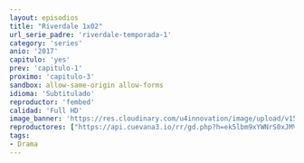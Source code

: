 ```yaml
---
layout: episodios
title: "Riverdale 1x02"
url_serie_padre: 'riverdale-temporada-1'
category: 'series'
anio: '2017'
capitulo: 'yes'
prev: 'capitulo-1'
proximo: 'capitulo-3'
sandbox: allow-same-origin allow-forms
idioma: 'Subtitulado'
reproductor: 'fembed'
calidad: 'Full HD'
image_banner: 'https://res.cloudinary.com/u4innovation/image/upload/v1565152608/maxresdefault-min_vy9nnj.jpg'
reproductores: ["https://api.cuevana3.io/rr/gd.php?h=ek5lbm9xYWNrS0xJMVp5b21KREk0dFBLbjVkaHhkRGdrOG1jbnBpUnhhS1ZzcU9JZ2N5V3VON1lxS21WMmRHK3U2V1hoM3Ewc2JXb3kydGxscy9QNTl1U3FadVkyUT09"]
tags:
- Drama
---
```











